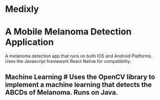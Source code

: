 # Medixly
# <h1>A Mobile Melanoma Detection Application 
A melanoma detection app that runs on both IOS and Android Platforms. Uses the Javascript framework React Native for compatibility. 
<h2> Machine Learning
# Uses the OpenCV library to implement a machine learning that detects the ABCDs of Melanoma. Runs on Java. 
